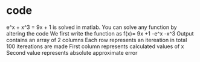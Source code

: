 # code
e^x + x^3 = 9x + 1 is solved in matlab. You can solve any function by altering the code
We first write the function as f(x)= 9x +1 -e^x -x^3
Output contains an array of 2 columns
Each row represents an itereation in total 100 itereations are made
First column represents calculated values of x
Second value represents absolute approximate error

